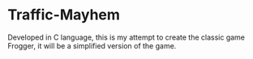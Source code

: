 # Traffic-Mayhem
Developed in C language, this is my attempt to create the classic game Frogger, it will be a simplified version of the game.
